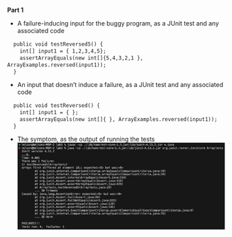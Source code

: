 **Part 1**

- A failure-inducing input for the buggy program, as a JUnit test and any associated code
```@Test
  public void testReversed5() {
    int[] input1 = { 1,2,3,4,5};
    assertArrayEquals(new int[]{5,4,3,2,1 }, ArrayExamples.reversed(input1));
  }
```

- An input that doesn’t induce a failure, as a JUnit test and any associated code
```@Test
  public void testReversed() {
    int[] input1 = { };
    assertArrayEquals(new int[]{ }, ArrayExamples.reversed(input1));
  }
```

- The symptom, as the output of running the tests
  ![Image](lab3output.png)
